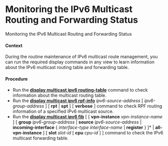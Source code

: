 Monitoring the IPv6 Multicast Routing and Forwarding Status
===========================================================

Monitoring the IPv6 Multicast Routing and Forwarding Status

#### Context

During the routine maintenance of IPv6 multicast route management, you can run the required display commands in any view to learn information about the IPv6 multicast routing table and forwarding table.


#### Procedure

* Run the [**display multicast ipv6 routing-table**](cmdqueryname=display+multicast+ipv6+routing-table) command to check information about the multicast routing table.
* Run the [**display multicast ipv6 rpf-info**](cmdqueryname=display+multicast+ipv6+rpf-info) *ipv6-source-address* [ *ipv6-group-address* ] [ **rpt** | **spt** ] [ **verbose** ] command to check RPF routing information of a specified IPv6 multicast source.
* Run the [**display multicast ipv6 fib**](cmdqueryname=display+multicast+ipv6+fib) [ [ **vpn-instance** *vpn-instance-name* ] [ **group** *ipv6-group-address* | **source** *ipv6-source-address* | **incoming-interface** { *interface-type* *interface-name* | **register** } ]\* | **all-vpn-instance** ] [ **slot** *slot-id* [ **cpu** *cpu-id* ] ] command to check the IPv6 multicast forwarding table.